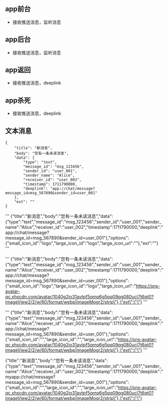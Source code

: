 ## app前台
- 接收推送消息，监听消息

## app后台
- 接收推送消息，监听消息

## app返回
- 接收推送消息，deeplink

## app杀死
- 接收推送消息，deeplink

## 文本消息

```
{
    "title": "新消息",
    "body": "您有一条未读消息",
    "data": {
        "type": "text",
        "message_id": "msg_123456",
        "sender_id": "user_001",
        "sender_name": "Alice",
        "receiver_id": "user_002",
        "timestamp": 1711790000,
        "deeplink": "app://chat/message?message_id=msg_567890&sender_id=user_001"
    },
    "ext": ""
}
```
'''
{\"title\":\"新消息\",\"body\":\"您有一条未读消息\",\"data\":{\"type\":\"text\",\"message_id\":\"msg_123456\",\"sender_id\":\"user_001\",\"sender_name\":\"Alice\",\"receiver_id\":\"user_002\",\"timestamp\":1711790000,\"deeplink\":\"app://chat/message?message_id=msg_567890&sender_id=user_001\"},\"options\":{\"small_icon_id\":\"logo\",\"large_icon_id\":\"logo\",\"large_icon_url\":\"\"},\"ext\":\"\"}
'''

'''
{\"title\":\"新消息\",\"body\":\"您有一条未读消息\",\"data\":{\"type\":\"text\",\"message_id\":\"msg_123456\",\"sender_id\":\"user_001\",\"sender_name\":\"Alice\",\"receiver_id\":\"user_002\",\"timestamp\":1711790000,\"deeplink\":\"app://chat/message?message_id=msg_567890&sender_id=user_001\"},\"options\":{\"small_icon_id\":\"logo\",\"large_icon_id\":\"logo\",\"large_icon_url\":\"https://sns-avatar-qc.xhscdn.com/avatar/1040g2jo31avtpf5qmq6g5pq09qg080ucl7t6qt0?imageView2/2/w/60/format/webp|imageMogr2/strip\"},\"ext\":\"\"}
'''

'''
{\"title\":\"新消息\",\"body\":\"您有一条未读消息\",\"data\":{\"type\":\"text\",\"message_id\":\"msg_123456\",\"sender_id\":\"user_001\",\"sender_name\":\"Alice\",\"receiver_id\":\"user_002\",\"timestamp\":1711790000,\"deeplink\":\"app://chat/message?message_id=msg_567890&sender_id=user_001\"},\"options\":{\"small_icon_id\":\"\",\"large_icon_id\":\"\",\"large_icon_url\":\"https://sns-avatar-qc.xhscdn.com/avatar/1040g2jo31avtpf5qmq6g5pq09qg080ucl7t6qt0?imageView2/2/w/60/format/webp|imageMogr2/strip\"},\"ext\":\"\"}
'''


{\"title\":\"新消息\",\"body\":\"您有一条未读消息\",\"data\":{\"type\":\"text\",\"message_id\":\"msg_123456\",\"sender_id\":\"user_001\",\"sender_name\":\"Alice\",\"receiver_id\":\"user_002\",\"timestamp\":1711790000,\"deeplink\":\"myapp://chat/message?message_id=msg_567890&sender_id=user_001\"},\"options\":{\"small_icon_id\":\"\",\"large_icon_id\":\"\",\"large_icon_url\":\"https://sns-avatar-qc.xhscdn.com/avatar/1040g2jo31avtpf5qmq6g5pq09qg080ucl7t6qt0?imageView2/2/w/60/format/webp|imageMogr2/strip\"},\"ext\":\"\"}
